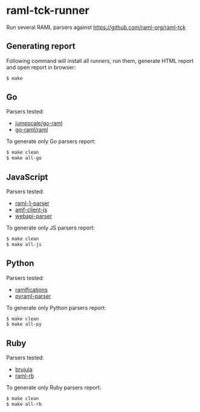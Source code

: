 # raml-tck-runner
Run several RAML parsers against https://github.com/raml-org/raml-tck

## Generating report

Following command will install all runners, run them, generate HTML report and open report in browser:
```sh
$ make
```

## Go
Parsers tested:
* [jumpscale/go-raml](https://github.com/Jumpscale/go-raml/tree/master/raml)
* [go-raml/raml](https://github.com/go-raml/raml)

To generate only Go parsers report:
```sh
$ make clean
$ make all-go
```

## JavaScript
Parsers tested:
* [raml-1-parser](https://github.com/raml-org/raml-js-parser-2)
* [amf-client-js](https://github.com/aml-org/amf)
* [webapi-parser](https://github.com/raml-org/webapi-parser)

To generate only JS parsers report:
```sh
$ make clean
$ make all-js
```

## Python
Parsers tested:
* [ramlfications](https://github.com/spotify/ramlfications)
* [pyraml-parser](https://github.com/an2deg/pyraml-parser)

To generate only Python parsers report:
```sh
$ make clean
$ make all-py
```

## Ruby
Parsers tested:
* [brujula](https://github.com/nogates/brujula)
* [raml-rb](https://github.com/jpb/raml-rb)

To generate only Ruby parsers report:
```sh
$ make clean
$ make all-rb
```
